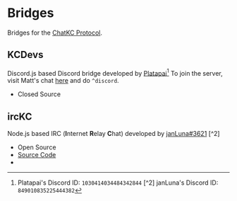 # Bridges

Bridges for the [ChatKC Protocol](/protocol.md).

## KCDevs

Discord.js based Discord bridge developed by [Platapai](https://github.com/L3m0n-Cao)[^1]
To join the server, visit Matt's chat [here](https://stream.mattkc.com/chat/) and do `^discord`.

* Closed Source

## ircKC

Node.js based IRC (**I**nternet **R**elay **C**hat) developed by [janLuna#3621](https://github.com/janLuna) [^2]

* Open Source
* [Source Code](https://github.com/janLuna/IRCkc)
*


[^1]: Platapai's Discord ID: ```1030414034484342844```
[^2] janLuna's Discord ID: ```849010835225444382```
